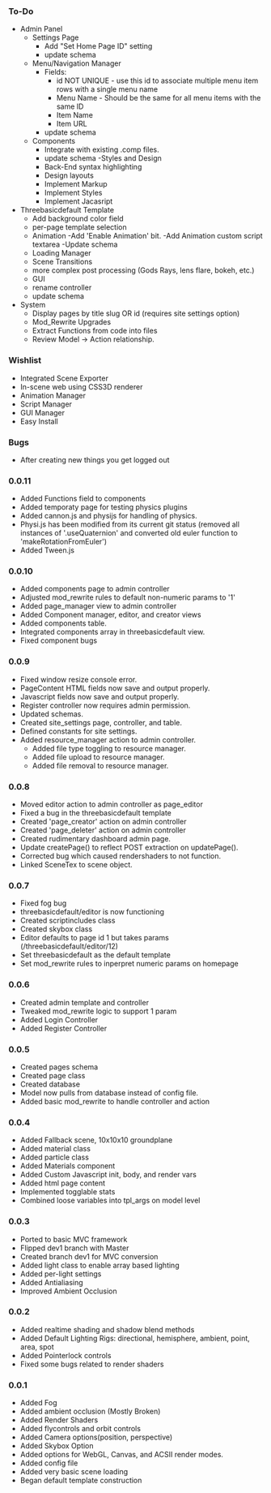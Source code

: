 ### To-Do ###
- Admin Panel
	- Settings Page
		- Add "Set Home Page ID" setting
		- update schema
	- Menu/Navigation Manager
		- Fields:
			- id NOT UNIQUE - use this id to associate multiple menu item rows with a single menu name
			- Menu Name - Should be the same for all menu items with the same ID
			- Item Name
			- Item URL
		- update schema
	- Components
		- Integrate with existing .comp files.
		- update schema
	-Styles and Design
		- Back-End syntax highlighting
		- Design layouts
		- Implement Markup
		- Implement Styles
		- Implement Jacasript
- Threebasicdefault Template
	- Add background color field
	- per-page template selection
	- Animation
		-Add 'Enable Animation' bit.
		-Add Animation custom script textarea
		-Update schema
	- Loading Manager
	- Scene Transitions
	- more complex post processing (Gods Rays, lens flare, bokeh, etc.)
	- GUI
	- rename controller
	- update schema
- System
	- Display pages by title slug OR id (requires site settings option)
	- Mod_Rewrite Upgrades
	- Extract Functions from code into files
	- Review Model -> Action relationship.

### Wishlist ####
- Integrated Scene Exporter
- In-scene web using CSS3D renderer
- Animation Manager
- Script Manager
- GUI Manager
- Easy Install

### Bugs ###
- After creating new things you get logged out

### 0.0.11 ###
- Added Functions field to components
- Added temporaty page for testing physics plugins
- Added cannon.js and physijs for handling of physics.
- Physi.js has been modified from its current git status (removed all instances of '.useQuaternion' and converted old euler function to 'makeRotationFromEuler')
- Added Tween.js

### 0.0.10 ###
- Added components page to admin controller
- Adjusted mod_rewrite rules to default non-numeric params to '1'
- Added page_manager view to admin controller
- Added Component manager, editor, and creator views
- Added components table.
- Integrated components array in threebasicdefault view.
- Fixed component bugs

### 0.0.9 ###
- Fixed window resize console error.
- PageContent HTML fields now save and output properly.
- Javascript fields now save and output properly.
- Register controller now requires admin permission.
- Updated schemas.
- Created site_settings page, controller, and table.
- Defined constants for site settings.
- Added resource_manager action to admin controller.
	- Added file type toggling to resource manager.
	- Added file upload to resource manager.
	- Added file removal to resource manager.

### 0.0.8 ###
- Moved editor action to admin controller as page_editor
- Fixed a bug in the threebasicdefault template
- Created 'page_creator' action on admin controller
- Created 'page_deleter' action on admin controller
- Created rudimentary dashboard admin page.
- Update createPage() to reflect POST extraction on updatePage().
- Corrected bug which caused rendershaders to not function.
- Linked SceneTex to scene object.

### 0.0.7 ###
- Fixed fog bug
- threebasicdefault/editor is now functioning
- Created scriptincludes class
- Created skybox class
- Editor defaults to page id 1 but takes params (/threebasicdefault/editor/12)
- Set threebasicdefault as the default template
- Set mod_rewrite rules to inperpret numeric params on homepage

### 0.0.6 ###
- Created admin template and controller
- Tweaked mod_rewrite logic to support 1 param
- Added Login Controller
- Added Register Controller

### 0.0.5 ###
- Created pages schema
- Created page class
- Created database 
- Model now pulls from database instead of config file.
- Added basic mod_rewrite to handle controller and action

### 0.0.4 ###
- Added Fallback scene, 10x10x10 groundplane
- Added material class
- Added particle class
- Added Materials component
- Added Custom Javascript init, body, and render vars
- Added html page content
- Implemented togglable stats
- Combined loose variables into tpl_args on model level

### 0.0.3 ###
- Ported to basic MVC framework
- Flipped dev1 branch with Master
- Created branch dev1 for MVC conversion
- Added light class to enable array based lighting
- Added per-light settings
- Added Antialiasing
- Improved Ambient Occlusion

### 0.0.2 ###
- Added realtime shading and shadow blend methods
- Added Default Lighting Rigs: directional, hemisphere, ambient, point, area, spot
- Added Pointerlock controls
- Fixed some bugs related to render shaders

### 0.0.1 ###
- Added Fog
- Added ambient occlusion (Mostly Broken)
- Added Render Shaders
- Added flycontrols and orbit controls
- Added Camera options(position, perspective)
- Added Skybox Option
- Added options for WebGL, Canvas, and ACSII render modes.
- Added config file
- Added very basic scene loading
- Began default template construction